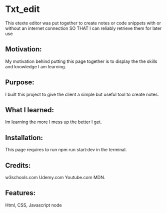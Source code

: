 <h1>Txt_edit</h1>
This etexte editor was put together to create notes or code snippets with or without an internet connection
SO THAT I can reliably retrieve them for later use

<h2>Motivation:</h2>
My motivation behind putting this page together is to display the the skills and knowledge I am learning.
<h2>Purpose:</h2>
I built this project to give the client a simple but useful tool to create notes.
<h2>What I learned:</h2>
Im learning the more I mess up the better I get.
<h2>Installation:</h2>
This page requires to run npm run start:dev in the terminal.
<h2>Credits:</h2>
w3schools.com Udemy.com Youtube.com MDN.
<h2>Features:</h2>
Html, CSS, Javascript node
